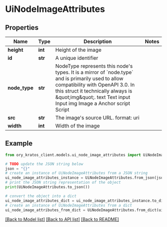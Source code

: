 # UiNodeImageAttributes


## Properties

Name | Type | Description | Notes
------------ | ------------- | ------------- | -------------
**height** | **int** | Height of the image | 
**id** | **str** | A unique identifier | 
**node_type** | **str** | NodeType represents this node&#39;s types. It is a mirror of &#x60;node.type&#x60; and is primarily used to allow compatibility with OpenAPI 3.0.  In this struct it technically always is \&quot;img\&quot;. text Text input Input img Image a Anchor script Script | 
**src** | **str** | The image&#39;s source URL.  format: uri | 
**width** | **int** | Width of the image | 

## Example

```python
from ory_kratos_client.models.ui_node_image_attributes import UiNodeImageAttributes

# TODO update the JSON string below
json = "{}"
# create an instance of UiNodeImageAttributes from a JSON string
ui_node_image_attributes_instance = UiNodeImageAttributes.from_json(json)
# print the JSON string representation of the object
print(UiNodeImageAttributes.to_json())

# convert the object into a dict
ui_node_image_attributes_dict = ui_node_image_attributes_instance.to_dict()
# create an instance of UiNodeImageAttributes from a dict
ui_node_image_attributes_from_dict = UiNodeImageAttributes.from_dict(ui_node_image_attributes_dict)
```
[[Back to Model list]](../README.md#documentation-for-models) [[Back to API list]](../README.md#documentation-for-api-endpoints) [[Back to README]](../README.md)


